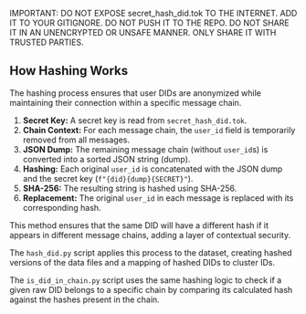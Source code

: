 IMPORTANT: DO NOT EXPOSE secret_hash_did.tok TO THE INTERNET. ADD IT TO YOUR
GITIGNORE. DO NOT PUSH IT TO THE REPO. DO NOT SHARE IT IN AN UNENCRYPTED OR
UNSAFE MANNER. ONLY SHARE IT WITH TRUSTED PARTIES.

## How Hashing Works

The hashing process ensures that user DIDs are anonymized while maintaining their connection within a specific message chain.

1.  **Secret Key:** A secret key is read from `secret_hash_did.tok`.
2.  **Chain Context:** For each message chain, the `user_id` field is temporarily removed from all messages.
3.  **JSON Dump:** The remaining message chain (without `user_id`s) is converted into a sorted JSON string (dump).
4.  **Hashing:** Each original `user_id` is concatenated with the JSON dump and the secret key (`f"{did}{dump}{SECRET}"`).
5.  **SHA-256:** The resulting string is hashed using SHA-256.
6.  **Replacement:** The original `user_id` in each message is replaced with its corresponding hash.

This method ensures that the same DID will have a different hash if it appears in different message chains, adding a layer of contextual security.

The `hash_did.py` script applies this process to the dataset, creating hashed versions of the data files and a mapping of hashed DIDs to cluster IDs.

The `is_did_in_chain.py` script uses the same hashing logic to check if a given raw DID belongs to a specific chain by comparing its calculated hash against the hashes present in the chain.

